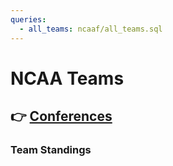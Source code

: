 ```yaml
---
queries:
  - all_teams: ncaaf/all_teams.sql
---
```


# NCAA Teams

## 👉 [Conferences](/ncaaf/conferences)

### Team Standings

<DataTable data={all_teams} link=team_link rows=25 search=true
    title='Team Standings'>
  <Column id=Rk/>
  <Column id=team/>
  <Column id=conf/>
  <Column id=record/>
  <Column id=elo_rating_num0/>
  <Column id=avg_wins_num1/>
</DataTable>